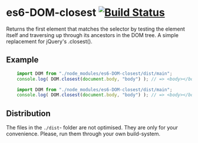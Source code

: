 # es6-DOM-closest [![Build Status][ci-img]][ci]

Returns the first element that matches the selector by testing the element itself and traversing up through its ancestors in the DOM tree. A simple replacement for jQuery's .closest().

## Example

```JavaScript
    import DOM from "./node_modules/es6-DOM-closest/dist/main";
    console.log( DOM.closest(document.body, "body") ); // => <body></body>
```

```JavaScript
    import DOM from "./node_modules/es6-DOM-closest/dist/main";
    console.log( DOM.closest(document.body, "body") ); // => <body></body>
```

## Distribution
The files in the ```./dist```- folder are not optimised. They are only for your convenience. Please, run them through your own build-system.

[ci-img]:  https://travis-ci.org/martinkr/postcss-mediaquery-extract.svg
[ci]:      https://travis-ci.org/martinkr/postcss-mediaquery-extract
